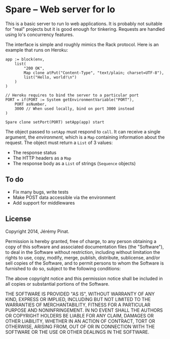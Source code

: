 Spare – Web server for Io
=========================

This is a basic server to run Io web applications. It is probably not suitable
for "real" projects but it is good enough for tinkering. Requests are handled
using Io's concurrency features.

The interface is simple and roughly mimics the Rack protocol. Here is an
example that runs on Heroku:

    app := block(env,
        list(
            "200 OK",
            Map clone atPut("Content-Type", "text/plain; charset=UTF-8"),
            list("Hello, world!\n")
        )
    )

    // Heroku requires to bind the server to a particular port
    PORT = if(PORT := System getEnvironmentVariable("PORT"),
        PORT asNumber,
        3000 // When used locally, bind on port 3000 instead
    )

    Spare clone setPort(PORT) setApp(app) start

The object passed to `setApp` must respond to `call`. It can receive a single
argument, the *environment,* which is a `Map` containing information about
the request. The object must return a `List` of 3 values:

* The response status
* The HTTP headers as a `Map`
* The response body as a `List` of strings (`Sequence` objects)

To do
-----

* Fix many bugs, write tests
* Make POST data accessible via the environment
* Add support for middlewares

License
-------

Copyright 2014, Jérémy Pinat.

Permission is hereby granted, free of charge, to any person obtaining a copy
of this software and associated documentation files (the "Software"), to deal
in the Software without restriction, including without limitation the rights
to use, copy, modify, merge, publish, distribute, sublicense, and/or sell
copies of the Software, and to permit persons to whom the Software is
furnished to do so, subject to the following conditions:

The above copyright notice and this permission notice shall be included in
all copies or substantial portions of the Software.

THE SOFTWARE IS PROVIDED "AS IS", WITHOUT WARRANTY OF ANY KIND, EXPRESS OR
IMPLIED, INCLUDING BUT NOT LIMITED TO THE WARRANTIES OF MERCHANTABILITY,
FITNESS FOR A PARTICULAR PURPOSE AND NONINFRINGEMENT. IN NO EVENT SHALL THE
AUTHORS OR COPYRIGHT HOLDERS BE LIABLE FOR ANY CLAIM, DAMAGES OR OTHER
LIABILITY, WHETHER IN AN ACTION OF CONTRACT, TORT OR OTHERWISE, ARISING FROM,
OUT OF OR IN CONNECTION WITH THE SOFTWARE OR THE USE OR OTHER DEALINGS IN
THE SOFTWARE.
